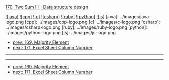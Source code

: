 [170. Two Sum III - Data structure design](https://leetcode.com/problems/two-sum-iii-data-structure-design/)

[![java]](../java/170-two-sum-iii-data-structure-design.md)
[![cpp]](../cpp/170-two-sum-iii-data-structure-design.md)
[![c]](../c/170-two-sum-iii-data-structure-design.md)
[![csharp]](../csharp/170-two-sum-iii-data-structure-design.md)
[![ruby]](../ruby/170-two-sum-iii-data-structure-design.md)
[![python]](../python/170-two-sum-iii-data-structure-design.md)
[![js]](../js/170-two-sum-iii-data-structure-design.md)
[java]: ../images/java-logo.png
[cpp]: ../images/cpp-logo.png
[c]: ../images/c-logo.png
[csharp]: ../images/csharp-logo.png
[ruby]: ../images/ruby-logo.png
[python]: ../images/python-logo.png
[js]: ../images/js-logo.png

- [prev: 169. Majority Element](169-majority-element.md)
- [next: 171. Excel Sheet Column Number](171-excel-sheet-column-number.md)

---


---

- [prev: 169. Majority Element](169-majority-element.md)
- [next: 171. Excel Sheet Column Number](171-excel-sheet-column-number.md)

